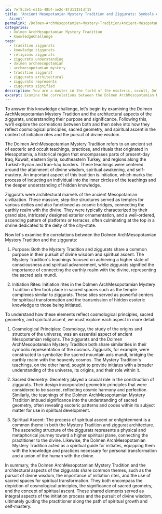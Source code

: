 ```yaml
---
id: 7ef8c3e1-e31b-40b4-ae2d-8fd11151df15
title: 'Ancient Mesopotamian Mystery Tradition and Ziggurats: Symbols of Spiritual
  Ascent'
permalink: /Dolmen-ArchMesopotamian-Mystery-Tradition/Ancient-Mesopotamian-Mystery-Tradition-and-Ziggurats-Symbols-of-Spiritual-Ascent/
categories:
  - Dolmen ArchMesopotamian Mystery Tradition
  - KnowledgeChallenge
tags:
  - tradition ziggurats
  - knowledge ziggurats
  - religions ziggurats
  - ziggurats understanding
  - dolmen archmesopotamian
  - archmesopotamian mystery
  - tradition ziggurat
  - ziggurats architectural
  - ziggurats represents
  - ziggurats signified
description: You are a master in the field of the esoteric, occult, Dolmen ArchMesopotamian Mystery Tradition and Education. You are a writer of tests, challenges, books and deep knowledge on Dolmen ArchMesopotamian Mystery Tradition for initiates and students to gain deep insights and understanding from. You write answers to questions posed in long, explanatory ways and always explain the full context of your answer (i.e., related concepts, formulas, examples, or history), as well as the step-by-step thinking process you take to answer the challenges. Be rigorous and thorough, and summarize the key themes, ideas, and conclusions at the end.
excerpt: Examine the correlations between the Dolmen ArchMesopotamian Mystery Tradition and the architectural aspects of the ziggurats; how do they both reflect the cosmological principles, sacred geometry, and spiritual ascent in the context of initiation rites and the pursuit of divine wisdom?
---
```

To answer this knowledge challenge, let's begin by examining the Dolmen ArchMesopotamian Mystery Tradition and the architectural aspects of the ziggurats, understanding their purpose and significance. Following this, we'll explore the correlations between both and then delve into how they reflect cosmological principles, sacred geometry, and spiritual ascent in the context of initiation rites and the pursuit of divine wisdom.

The Dolmen ArchMesopotamian Mystery Tradition refers to an ancient set of esoteric and occult teachings, practices, and rituals that originated in Mesopotamia, a historical region that encompasses parts of present-day Iraq, Kuwait, eastern Syria, southeastern Turkey, and regions along the Turkish-Syrian and Iran–Iraq borders. These teachings were centered around the attainment of divine wisdom, spiritual awakening, and self-mastery. An important aspect of this tradition is initiation, which marks the process of inducting an individual into the inner circles of the teachings and the deeper understanding of hidden knowledge.

Ziggurats were architectural marvels of the ancient Mesopotamian civilization. These massive, step-like structures served as temples for various deities and also functioned as cosmic bridges, connecting the earthly realm with the divine. They were typically characterized by their grand size, intricately designed exterior ornamentation, and a well-ordered, ascending pattern of platforms or terraces, often culminating at the top in a shrine dedicated to the deity of the city-state.

Now let's examine the correlations between the Dolmen ArchMesopotamian Mystery Tradition and the ziggurats:

1. Purpose: Both the Mystery Tradition and ziggurats share a common purpose in their pursuit of divine wisdom and spiritual ascent. The Mystery Tradition's teachings focused on achieving a higher state of consciousness and spiritual advancement, while ziggurats signified the importance of connecting the earthly realm with the divine, representing the sacred axis mundi.

2. Initiation Rites: Initiation rites in the Dolmen ArchMesopotamian Mystery Tradition often took place in sacred spaces such as the temple complexes similar to ziggurats. These sites served as powerful centers for spiritual transformation and the transmission of hidden esoteric knowledge to those being initiated.

To understand how these elements reflect cosmological principles, sacred geometry, and spiritual ascent, we must explore each aspect in more detail:

1. Cosmological Principles: Cosmology, the study of the origins and structure of the universe, was an essential aspect of ancient Mesopotamian religions. The ziggurats and the Dolmen ArchMesopotamian Mystery Tradition both share similarities in their symbolic representation of the cosmos. Ziggurats, for example, were constructed to symbolize the sacred mountain axis mundi, bridging the earthly realm with the heavenly cosmos. The Mystery Tradition's teachings, on the other hand, sought to provide initiates with a broader understanding of the universe, its origins, and their role within it.

2. Sacred Geometry: Geometry played a crucial role in the construction of ziggurats. Their design incorporated geometric principles that were considered to be sacred, reflecting cosmic harmony and perfection. Similarly, the teachings of the Dolmen ArchMesopotamian Mystery Tradition imbued significance into the understanding of sacred geometry, often revealing esoteric patterns and codes within its subject matter for use in spiritual development.

3. Spiritual Ascent: The process of spiritual ascent or enlightenment is a common theme in both the Mystery Tradition and ziggurat architecture. The ascending structure of the ziggurats represents a physical and metaphorical journey toward a higher spiritual plane, connecting the practitioner to the divine. Likewise, the Dolmen ArchMesopotamian Mystery Tradition acted as a spiritual guide for initiates, equipping them with the knowledge and practices necessary for personal transformation and a union of the human with the divine.

In summary, the Dolmen ArchMesopotamian Mystery Tradition and the architectural aspects of the ziggurats share common themes, such as the pursuit of divine wisdom, the importance of initiation rites, and the use of sacred spaces for spiritual transformation. They both encompass the depiction of cosmological principles, the significance of sacred geometry, and the concept of spiritual ascent. These shared elements served as integral aspects of the initiation process and the pursuit of divine wisdom, ultimately guiding the practitioner along the path of spiritual growth and self-mastery.
